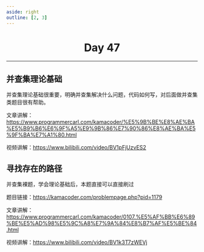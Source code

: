 ```yaml
---
aside: right
outline: [2, 3]
---
```


<h1 style="text-align: center; font-weight: bold;">Day 47</h1>

---

## 并查集理论基础

并查集理论基础很重要，明确并查集解决什么问题，代码如何写，对后面做并查集类题目很有帮助。

文章讲解：https://www.programmercarl.com/kamacoder/%E5%9B%BE%E8%AE%BA%E5%B9%B6%E6%9F%A5%E9%9B%86%E7%90%86%E8%AE%BA%E5%9F%BA%E7%A1%80.html

视频讲解：https://www.bilibili.com/video/BV1pFjUzvES2

## 寻找存在的路径

并查集裸题，学会理论基础后，本题直接可以直接刷过

题目链接：https://kamacoder.com/problempage.php?pid=1179

文章讲解：https://www.programmercarl.com/kamacoder/0107.%E5%AF%BB%E6%89%BE%E5%AD%98%E5%9C%A8%E7%9A%84%E8%B7%AF%E5%BE%84.html

视频讲解：https://www.bilibili.com/video/BV1k3T7zWEVj
